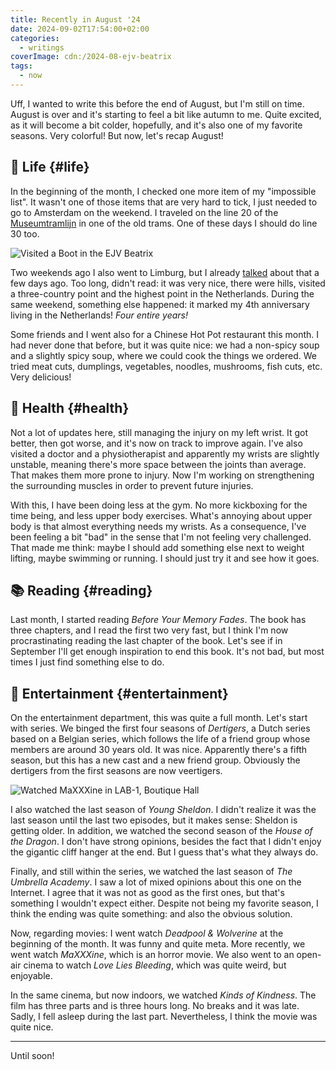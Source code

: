 ```yaml
---
title: Recently in August '24
date: 2024-09-02T17:54:00+02:00
categories:
  - writings
coverImage: cdn:/2024-08-ejv-beatrix
tags:
  - now
---
```


Uff, I wanted to write this before the end of August, but I'm still on time. August is over and it's starting to feel a bit like autumn to me. Quite excited, as it will become a bit colder, hopefully, and it's also one of my favorite seasons. Very colorful! But now, let's recap August!

<!--more-->

## 🍄 Life {#life}

In the beginning of the month, I checked one more item of my "impossible list". It wasn't one of those items that are very hard to tick, I just needed to go to Amsterdam on the weekend. I traveled on the line 20 of the [Museumtramlijn](https://www.museumtramlijn.org/dienstregeling/lijn20) in one of the old trams. One of these days I should do line 30 too.

![Visited a Boot in the EJV Beatrix](cdn:/2024-08-ejv-beatrix?class=fw)

Two weekends ago I also went to Limburg, but I already [talked](/2024/08/30/three-country-point/) about that a few days ago. Too long, didn't read: it was very nice, there were hills, visited a three-country point and the highest point in the Netherlands. During the same weekend, something else happened: it marked my 4th anniversary living in the Netherlands! *Four entire years!*

Some friends and I went also for a Chinese Hot Pot restaurant this month. I had never done that before, but it was quite nice: we had a non-spicy soup and a slightly spicy soup, where we could cook the things we ordered. We tried meat cuts, dumplings, vegetables, noodles, mushrooms, fish cuts, etc. Very delicious!

## 💪 Health {#health}

Not a lot of updates here, still managing the injury on my left wrist. It got better, then got worse, and it's now on track to improve again. I've also visited a doctor and a physiotherapist and apparently my wrists are slightly unstable, meaning there's more space between the joints than average. That makes them more prone to injury. Now I'm working on strengthening the surrounding muscles in order to prevent future injuries.

With this, I have been doing less at the gym. No more kickboxing for the time being, and less upper body exercises. What's annoying about upper body is that almost everything needs my wrists. As a consequence, I've been feeling a bit "bad" in the sense that I'm not feeling very challenged. That made me think: maybe I should add something else next to weight lifting, maybe swimming or running. I should just try it and see how it goes.

## 📚 Reading {#reading}

Last month, I started reading *Before Your Memory Fades*. The book has three chapters, and I read the first two very fast, but I think I'm now procrastinating reading the last chapter of the book. Let's see if in September I'll get enough inspiration to end this book. It's not bad, but most times I just find something else to do.

## 🍿 Entertainment {#entertainment}

On the entertainment department, this was quite a full month. Let's start with series. We binged the first four seasons of *Dertigers*, a Dutch series based on a Belgian series, which follows the life of a friend group whose members are around 30 years old. It was nice. Apparently there's a fifth season, but this has a new cast and a new friend group. Obviously the dertigers from the first seasons are now veertigers.

![Watched MaXXXine in [LAB-1](https://www.lab-1.nl/), Boutique Hall](cdn:/2024-08-lab-1?class=right)

I also watched the last season of *Young Sheldon*. I didn't realize it was the last season until the last two episodes, but it makes sense: Sheldon is getting older. In addition, we watched the second season of the *House of the Dragon*. I don't have strong opinions, besides the fact that I didn't enjoy the gigantic cliff hanger at the end. But I guess that's what they always do.

Finally, and still within the series, we watched the last season of *The Umbrella Academy*. I saw a lot of mixed opinions about this one on the Internet. I agree that it was not as good as the first ones, but that's something I wouldn't expect either. Despite not being my favorite season, I think the ending was quite something: and also the obvious solution.

Now, regarding movies: I went watch *Deadpool & Wolverine* at the beginning of the month. It was funny and quite meta. More recently, we went watch *MaXXXine*, which is an horror movie. We also went to an open-air cinema to watch *Love Lies Bleeding*, which was quite weird, but enjoyable.

In the same cinema, but now indoors, we watched *Kinds of Kindness*. The film has three parts and is three hours long. No breaks and it was late. Sadly, I fell asleep during the last part. Nevertheless, I think the movie was quite nice.

<hr>

Until soon!
